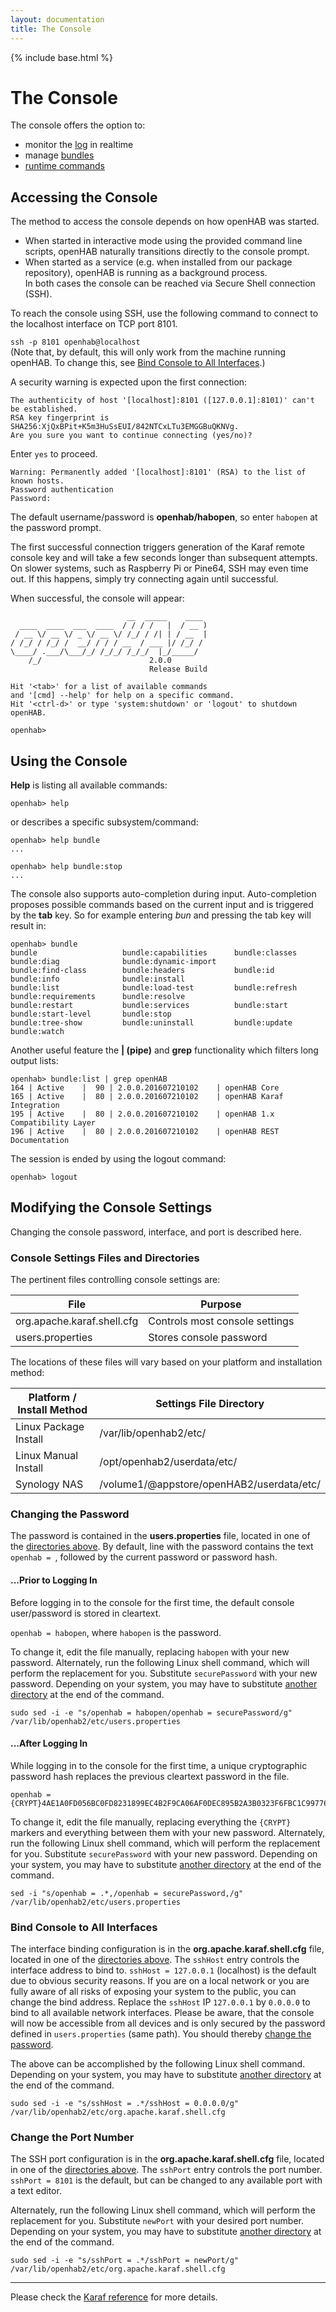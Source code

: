 ```yaml
---
layout: documentation
title: The Console
---
```


{% include base.html %}

# The Console

The console offers the option to:

* monitor the [log](logging.html#karaf-console) in realtime
* manage [bundles](bundles.html)
* [runtime commands](runtime.html)

## Accessing the Console

The method to access the console depends on how openHAB was started.

* When started in interactive mode using the provided command line scripts, openHAB naturally transitions directly to the console prompt.
* When started as a service (e.g. when installed from our package repository), openHAB is running as a background process.  
In both cases the console can be reached via Secure Shell connection (SSH).

To reach the console using SSH, use the following command to connect to the localhost interface on TCP port 8101.

`ssh -p 8101 openhab@localhost`  
(Note that, by default, this will only work from the machine running openHAB.
To change this, see [Bind Console to All Interfaces](#bind-console-to-all-interfaces).)

A security warning is expected upon the first connection:

```
The authenticity of host '[localhost]:8101 ([127.0.0.1]:8101)' can't be established.
RSA key fingerprint is SHA256:XjQxBPit+K5m3HuSsEUI/842NTCxLTu3EMGGBuQKNVg.
Are you sure you want to continue connecting (yes/no)?
```

Enter `yes` to proceed.

```
Warning: Permanently added '[localhost]:8101' (RSA) to the list of known hosts.
Password authentication
Password:
```

The default username/password is **openhab/habopen**, so enter `habopen` at the password prompt.

The first successful connection triggers generation of the Karaf remote console key and will take a few seconds longer than subsequent attempts.
On slower systems, such as Raspberry Pi or Pine64, SSH may even time out.
If this happens, simply try connecting again until successful.

When successful, the console will appear:

```
                          __  _____    ____
  ____  ____  ___  ____  / / / /   |  / __ )
 / __ \/ __ \/ _ \/ __ \/ /_/ / /| | / __  |
/ /_/ / /_/ /  __/ / / / __  / ___ |/ /_/ /
\____/ .___/\___/_/ /_/_/ /_/_/  |_/_____/
    /_/                        2.0.0
                               Release Build

Hit '<tab>' for a list of available commands
and '[cmd] --help' for help on a specific command.
Hit '<ctrl-d>' or type 'system:shutdown' or 'logout' to shutdown openHAB.

openhab> 
```

## Using the Console

**Help** is listing all available commands:

```
openhab> help
```

or describes a specific subsystem/command:

```
openhab> help bundle
...

openhab> help bundle:stop
...
```

The console also supports auto-completion during input.
Auto-completion proposes possible commands based on the current input and is triggered by the **tab** key.
So for example entering _bun_ and pressing the tab key will result in:

```
openhab> bundle
bundle                   bundle:capabilities      bundle:classes           bundle:diag              bundle:dynamic-import
bundle:find-class        bundle:headers           bundle:id                bundle:info              bundle:install
bundle:list              bundle:load-test         bundle:refresh           bundle:requirements      bundle:resolve
bundle:restart           bundle:services          bundle:start             bundle:start-level       bundle:stop
bundle:tree-show         bundle:uninstall         bundle:update            bundle:watch
```

Another useful feature the **\| (pipe)** and **grep** functionality which filters long output lists:

```
openhab> bundle:list | grep openHAB
164 | Active    |  90 | 2.0.0.201607210102    | openHAB Core
165 | Active    |  80 | 2.0.0.201607210102    | openHAB Karaf Integration
195 | Active    |  80 | 2.0.0.201607210102    | openHAB 1.x Compatibility Layer
196 | Active    |  80 | 2.0.0.201607210102    | openHAB REST Documentation
```

The session is ended by using the logout command:

```
openhab> logout
```

## Modifying the Console Settings

Changing the console password, interface, and port is described here.

### Console Settings Files and Directories

The pertinent files controlling console settings are:

| File                       | Purpose                        |
|----------------------------|--------------------------------|
| org.apache.karaf.shell.cfg | Controls most console settings |
| users.properties           | Stores console password        |

The locations of these files will vary based on your platform and installation method:

| Platform / Install Method | Settings File Directory                   |
|---------------------------|-------------------------------------------|
| Linux Package Install     | /var/lib/openhab2/etc/                    |
| Linux Manual Install      | /opt/openhab2/userdata/etc/               |
| Synology NAS              | /volume1/@appstore/openHAB2/userdata/etc/ |

### Changing the Password

The password is contained in the **users.properties** file, located in one of the [directories above](#console-settings-files-and-directories).
By default, line with the password contains the text `openhab = `, followed by the current password or password hash.

#### ...Prior to Logging In

Before logging in to the console for the first time, the default console user/password is stored in cleartext.

`openhab = habopen`, where `habopen` is the password.

To change it, edit the file manually, replacing `habopen` with your new password.
Alternately, run the following Linux shell command, which will perform the replacement for you.
Substitute `securePassword` with your new password.
Depending on your system, you may have to substitute [another directory](#console-settings-files-and-directories) at the end of the command.

```
sudo sed -i -e "s/openhab = habopen/openhab = securePassword/g" /var/lib/openhab2/etc/users.properties
```

#### ...After Logging In

While logging in to the console for the first time, a unique cryptographic password hash replaces the previous cleartext password in the file.

```
openhab = {CRYPT}4AE1A0FD056BC0FD8231899EC4B2F9CA06AF0DEC895B2A3B0323F6FBC1C99776{CRYPT}
```

To change it, edit the file manually, replacing everything the `{CRYPT}` markers and everything between them with your new password.
Alternately, run the following Linux shell command, which will perform the replacement for you.
Substitute `securePassword` with your new password.
Depending on your system, you may have to substitute [another directory](#console-settings-files-and-directories) at the end of the command.

```
sed -i "s/openhab = .*,/openhab = securePassword,/g" /var/lib/openhab2/etc/users.properties
```

### Bind Console to All Interfaces

The interface binding configuration is in the **org.apache.karaf.shell.cfg** file, located in one of the [directories above](#console-settings-files-and-directories).
The `sshHost` entry controls the interface address to bind to.
`sshHost = 127.0.0.1` (localhost) is the default due to obvious security reasons.
If you are on a local network or you are fully aware of all risks of exposing your system to the public, you can change the bind address.
Replace the `sshHost` IP `127.0.0.1` by `0.0.0.0` to bind to all available network interfaces.
Please be aware, that the console will now be accessible from all devices and is only secured by the password defined in `users.properties` (same path).
You should thereby [change the password](#change-the-password).

The above can be accomplished by the following Linux shell command.
Depending on your system, you may have to substitute [another directory](#console-settings-files-and-directories) at the end of the command.

```
sudo sed -i -e "s/sshHost = .*/sshHost = 0.0.0.0/g" /var/lib/openhab2/etc/org.apache.karaf.shell.cfg
```

### Change the Port Number

The SSH port configuration is in the **org.apache.karaf.shell.cfg** file, located in one of the [directories above](#console-settings-files-and-directories).
The `sshPort` entry controls the port number.
`sshPort = 8101` is the default, but can be changed to any available port with a text editor.

Alternately, run the following Linux shell command, which will perform the replacement for you.
Substitute `newPort` with your desired port number.
Depending on your system, you may have to substitute [another directory](#console-settings-files-and-directories) at the end of the command.

```
sudo sed -i -e "s/sshPort = .*/sshPort = newPort/g" /var/lib/openhab2/etc/org.apache.karaf.shell.cfg
```

-----

Please check the [Karaf reference](http://karaf.apache.org/manual/latest/) for more details.
